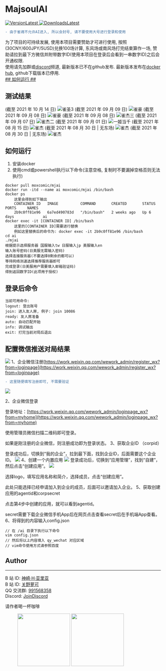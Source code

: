 # MajsoulAI
[![VersionLatest](https://img.shields.io/github/release/moxcomic/MajsoulAI) ![DownloadsLatest](https://img.shields.io/github/downloads/moxcomic/MajsoulAI/latest/total)](https://github.com/moxcomic/MajsoulAI/releases/latest)  
```diff
- 由于雀魂不允许AI进入, 所以会封号, 请不要使用大号进行登录和使用
```
为了项目的可持续发展, 使用本项目需要赞助才可进行使用, 按照(30CNY/600JPY/5USD)兑换100场计算, 东风场或南风场打完结束算作一场, 赞助请拉到最下方微信并附带数字ID(使用本项目在登录后会看到一串数字ID)之后会开通权限.  
使用请先加群或[discord](https://discord.gg/eNKz25Xf3r)频道, 最新版本已不在github发布. 最新版本发布在[docker hub](https://hub.docker.com/repository/docker/moxcomic/mjai), github下载版本已停用.  
[## 如何运行 ##](#如何运行)

## 测试结果
(截至 2021 年 10 月 14 日)
![雀圣3](./imgs/majsoul-7.png)
(截至 2021 年 09 月 09 日)
![雀豪](./imgs/majsoul-6.png)
(截至 2021 年 09 月 08 日)
![雀豪](./imgs/majsoul-5.png)
(截至 2021 年 09 月 08 日)
![雀杰三](./imgs/majsoul-4.png)
(截至 2021 年 09 月 07 日)
![雀杰二](./imgs/majsoul-3.png)
(截至 2021 年 09 月 01 日)
![一姬当千](./imgs/yijidangqian-0.PNG)
(截至 2021 年 08 月 15 日)
![雀杰](./imgs/majsoul-0.jpg)
(截至 2021 年 08 月 30 日 | 无东场)
![雀杰](./imgs/majsoul-1.png)
(截至 2021 年 08 月 30 日 | 无东场)
![雀杰](./imgs/majsoul-2.png)

## 如何运行
1. 安装docker
2. 使用cmd或powershell执行以下命令(注意空格, 复制时不要漏掉空格否则无法执行)
```shell
docker pull moxcomic/mjai
docker run -itd --name ai moxcomic/mjai /bin/bash
docker ps
    这里会得到如下输出
    CONTAINER ID   IMAGE          COMMAND       CREATED       STATUS      PORTS     NAMES
    2b9c0ff81e96   6a7ed490783d   "/bin/bash"   2 weeks ago   Up 6 days             ai
docker exec -it [CONTAINER ID] /bin/bash
    这里的[CONTAINER ID]需要进行替换
    例如这里替换后的命令为: docker exec -it 2b9c0ff81e96 /bin/bash
cd ai
./mjai
根据提示选择服务器 国服输入tw 日服输入jp 美服输入en
输入账号密码(日美服无需输入密码)
选择连接服务器(不要选择0剩余的都可以)
等待网络测速选择推荐服务器即可
完成登录(日美服用户需要填入邮箱验证码)
得到返回数字ID(此项用于授权)
```

## 登录后命令
```
当前可用命令:
logout: 登出账号
join: 进入友人房, 例子: join 10086
ready: 友人房准备
auto: 自动匹配开始
info: 调试输出
exit: 打完当前对局后退出
```

## 配置微信推送对局结果
![](./imgs/push.PNG)
1、企业微信注册[https://work.weixin.qq.com/wework_admin/register_wx?from=loginpage](https://work.weixin.qq.com/wework_admin/register_wx?from=loginpage)

```diff
- 这里随便填写注册即可, 不需要验证
```
![](https://upload-images.jianshu.io/upload_images/22319199-f1aa61e705745597.png?imageMogr2/auto-orient/strip|imageView2/2/w/523)

2、企业微信登录

登录地址：[https://work.weixin.qq.com/wework_admin/loginpage_wx?from=myhome](https://work.weixin.qq.com/wework_admin/loginpage_wx?from=myhome)

使用管理员微信扫描二维码即可登录。

如果是刚注册的企业微信，则注册成功即为登录状态。
3、获取企业ID （corpid）

登录成功后，切换到“我的企业”，拉到最下面，找到企业ID，后面需要这个企业ID。
![](https://upload-images.jianshu.io/upload_images/22319199-7799de070beb1b28.png?imageMogr2/auto-orient/strip|imageView2/2/w/1107)
4、创建一个内置应用
![](https://upload-images.jianshu.io/upload_images/22319199-a7d0643e43911b94.png?imageMogr2/auto-orient/strip|imageView2/2/w/1096)
登录成功后，切换到“应用管理”，找到“自建”，然后点击“创建应用”。
![](https://upload-images.jianshu.io/upload_images/22319199-f68bb558850bfa32.png?imageMogr2/auto-orient/strip|imageView2/2/w/402)

选择logo，填写应用名称和简介，选择成员，点击“创建应用”。

此处只能选择已经申请加入到企业的成员，后面可以邀请加入企业。
5、获取创建应用的agentid和corpsecret

点击第4步中创建的应用，就可以看到agentid。

secret需要下载企业微信手机App后在网页点击查看secret后在手机端App查看。
6、将得到的内容输入config.json
```shell
// 在 /ai 目录下执行以下命令
vim config.json
// 然后将以上内容填入 qy_wechat 对应区域
// vim命令使用方式请参照百度
```

## Author

---

B 站 ID: [神崎·H·亚里亚](https://space.bilibili.com/898411/)  
B 站 ID: [关野萝可](https://space.bilibili.com/612462792/)  
QQ 交流群: [991568358](https://jq.qq.com/?_wv=1027&k=3gaKRwqg)  
Discord: [JoinDiscord](https://discord.gg/eNKz25Xf3r)

请作者喝一杯咖啡

<figure class="third">
    <img src="https://moxcomic.github.io/wechat.png" width=170>
    <img src="https://moxcomic.github.io/qq.png" width=170>
</figure>
